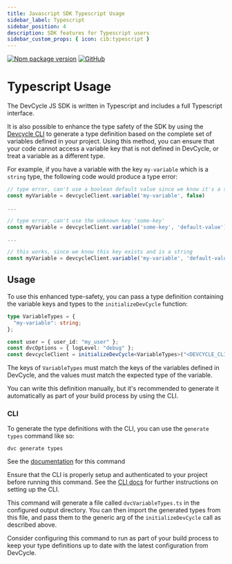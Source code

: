 ```yaml
---
title: Javascript SDK Typescript Usage
sidebar_label: Typescript
sidebar_position: 4
description: SDK features for Typescript users
sidebar_custom_props: { icon: cib:typescript }
---
```


[![Npm package version](https://badgen.net/npm/v/@devcycle/js-client-sdk)](https://www.npmjs.com/package/@devcycle/js-client-sdk)
[![GitHub](https://img.shields.io/github/stars/devcyclehq/js-sdks.svg?style=social&label=Star&maxAge=2592000)](https://github.com/devcyclehq/js-sdks)

# Typescript Usage

The DevCycle JS SDK is written in Typescript and includes a full Typescript interface.

It is also possible to enhance the type safety of the SDK by using the
[Devcycle CLI](https://docs.devcycle.com/tools-and-integrations/cli) to generate a type definition based on the complete
set of variables defined in your project. Using this method, you can ensure that your code cannot access a variable key
that is not defined in DevCycle, or treat a variable as a different type.

For example, if you have a variable with the key `my-variable` which is a `string` type, the following code would
produce a type error:

```typescript
// type error, can't use a boolean default value since we know it's a string
const myVariable = devcycleClient.variable('my-variable', false)

...

// type error, can't use the unknown key 'some-key'
const myVariable = devcycleClient.variable('some-key', 'default-value')

...

// this works, since we know this key exists and is a string
const myVariable = devcycleClient.variable('my-variable', 'default-value')
```

## Usage

To use this enhanced type-safety, you can pass a type definition containing the variable keys and types to the
`initializeDevCycle` function:

```typescript
type VariableTypes = {
  "my-variable": string;
};

const user = { user_id: "my_user" };
const dvcOptions = { logLevel: "debug" };
const devcycleClient = initializeDevCycle<VariableTypes>("<DEVCYCLE_CLIENT_SDK_KEY>", user, dvcOptions);
```

The keys of `VariableTypes` must match the keys of the variables defined in DevCycle, and the values must match the
expected type of the variable.

You can write this definition manually, but it's recommended to generate it automatically as part of your build process
by using the CLI.

### CLI

To generate the type definitions with the CLI, you can use the `generate types` command like so:

```shell
dvc generate types
```

See the [documentation](https://github.com/DevCycleHQ/cli/blob/main/docs/generate.md#dvc-generate-types) for this
command

Ensure that the CLI is properly setup and authenticated to your project before running this command. See the
[CLI docs](https://docs.devcycle.com/tools-and-integrations/cli) for further instructions on setting up the CLI.

This command will generate a file called `dvcVariableTypes.ts` in the configured output directory. You can then import
the generated types from this file, and pass them to the generic arg of the `initializeDevCycle` call as described
above.

Consider configuring this command to run as part of your build process to keep your type definitions up to date with the
latest configuration from DevCycle.
